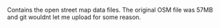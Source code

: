 Contains the open street map data files. The original OSM file was 57MB and git wouldnt let me upload for some reason. 

